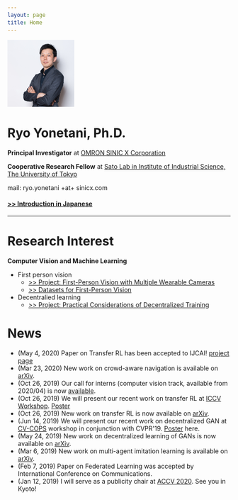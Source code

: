 ```yaml
---
layout: page
title: Home
---
```


<img class="img-circle img-responsive" src="/images/me.png" style='width: 30%'>

# Ryo Yonetani, Ph.D.

**Principal Investigator** at [OMRON SINIC X Corporation](https://www.omron.com/sinicx/)

**Cooperative Research Fellow** at [Sato Lab in Institute of Industrial Science, The University of Tokyo](http://www.hci.iis.u-tokyo.ac.jp)

mail: ryo.yonetani +at+ sinicx.com

#### [>> Introduction in Japanese](/profile_j/)


---


# Research Interest
**Computer Vision and Machine Learning**
- First person vision
  - [>> Project: First-Person Vision with Multiple Wearable Cameras](/fpv_overview.html)
  - [>> Datasets for First-Person Vision](/fpv_data.html)
- Decentralied learning
  - [>> Project: Practical Considerations of Decentralized Training](/dt_overview.html)

# News
- (May 4, 2020) Paper on Transfer RL has been accepted to IJCAI! [project page](https://yonetaniryo.github.io/multipolar/)
- (Mar 23, 2020) New work on crowd-aware navigation is available on [arXiv](https://arxiv.org/abs/2003.09207).
- (Oct 26, 2019) Our call for interns (computer vision track, available from 2020/04) is now [available](https://medium.com/sinicx/call-for-interns-computer-vision-track-available-from-2020-04-6328e7c814d1).
- (Oct 26, 2019) We will present our recent work on transfer RL at [ICCV Workshop](http://www.lsfsl.net/ws/). [Poster](./papers/BYH-ICCVW2019_nologo.pdf)
- (Oct 26, 2019) New work on transfer RL is now available on [arXiv](https://arxiv.org/abs/1909.13111).
- (Jun 14, 2019) We will present our recent work on decentralized GAN at [CV-COPS](https://cvcops19.cispa.saarland) workshop in conjunction with CVPR'19. [Poster](./papers/YTHU-CVPRW2019_nologo.pdf) here.
- (May 24, 2019) New work on decentralized learning of GANs is now available on [arXiv](https://arxiv.org/abs/1905.09684).
- (Mar 6, 2019) New work on multi-agent imitation learning is available on [arXiv](https://arxiv.org/abs/1903.01537).
- (Feb 7, 2019) Paper on Federated Learning was accepted by International Conference on Communications.
- (Jan 12, 2019) I will serve as a publicity chair at [ACCV 2020](http://accv2020.kyoto/). See you in Kyoto!